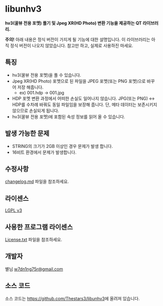﻿libunhv3
=============
**hv3(꿀뷰 전용 포멧) 풀기 및 Jpeg XR(HD Photo) 변환 기능을 제공하는 QT 라이브러리.**

**주의!** 아래 내용은 정식 버전이 가지게 될 기능에 대한 설명입니다. 이 라이브러리는 아직 정식 버전이 나오지 않았습니다. 참고만 하고, 실제로 사용하진 마세요.

## 특징

- hv3(꿀뷰 전용 포멧)을 풀 수 있습니다.
- Jpeg XR(HD Photo) 포멧으로 된 파일을 JPEG 포멧(또는 PNG 포멧)으로 바꾸어 저장 해줍니다.
	+ ex) 001.hdp -> 001.jpg
- HDP 포멧 변환 과정에서 어떠한 손실도 일어나지 않습니다. JPG(또는 PNG) <-> HDP를 수차례 바꿔도 동일 파일임을 보장해 줍니다. 단, 메타 데이터는 보존시키지 않으므로 손실되게 됩니다.
- hv3(꿀뷰 전용 포멧)에 포함된 속성 정보를 읽어 올 수 있습니다.

## 발생 가능한 문제

- STRING의 크기가 2GB 이상인 경우 문제가 발생 합니다.
- 16비트 환경에서 문제가 발생합니다.

## 수정사항

[changelog.md](changelog.md) 파일을 참조하세요.

## 라이센스

[LGPL v3](COPYING)

## 사용한 프로그램 라이센스

[License.txt](License.txt) 파일을 참조하세요.

## 개발자

별님 <w7dn1ng75r@gmail.com>

## 소스 코드

소스 코드는 <https://github.com/Thestars3/libunhv3>에 올려져 있습니다.
